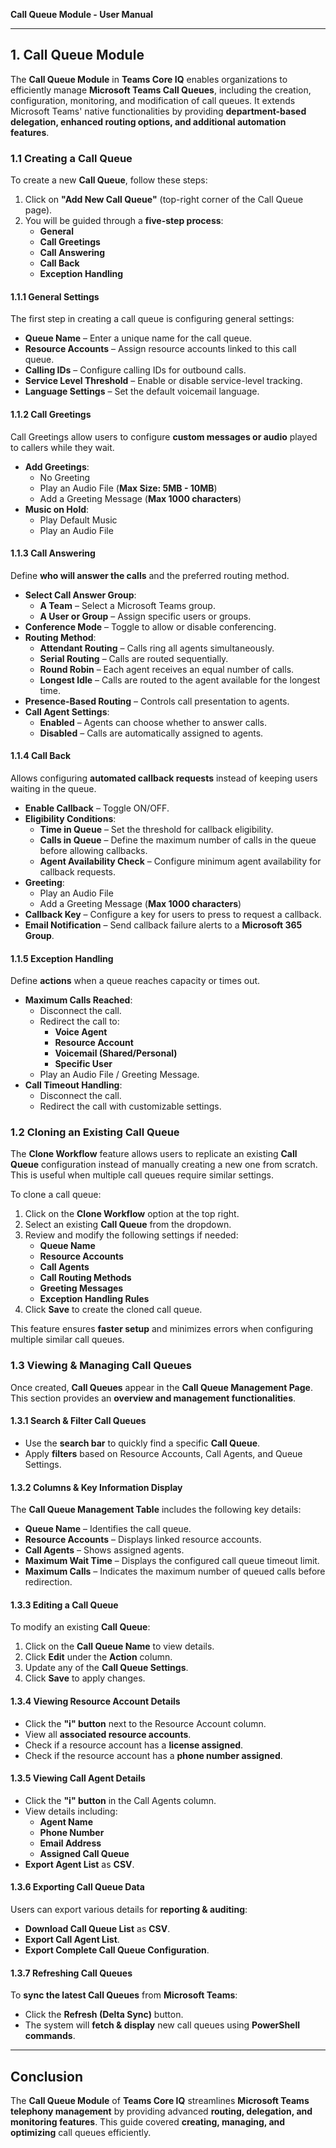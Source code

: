 **Call Queue Module - User Manual**

---

## **1. Call Queue Module**
The **Call Queue Module** in **Teams Core IQ** enables organizations to efficiently manage **Microsoft Teams Call Queues**, including the creation, configuration, monitoring, and modification of call queues. It extends Microsoft Teams' native functionalities by providing **department-based delegation, enhanced routing options, and additional automation features**.

### **1.1 Creating a Call Queue**
To create a new **Call Queue**, follow these steps:

1. Click on **"Add New Call Queue"** (top-right corner of the Call Queue page).
2. You will be guided through a **five-step process**:
   - **General**
   - **Call Greetings**
   - **Call Answering**
   - **Call Back**
   - **Exception Handling**

#### **1.1.1 General Settings**
The first step in creating a call queue is configuring general settings:
- **Queue Name** – Enter a unique name for the call queue.
- **Resource Accounts** – Assign resource accounts linked to this call queue.
- **Calling IDs** – Configure calling IDs for outbound calls.
- **Service Level Threshold** – Enable or disable service-level tracking.
- **Language Settings** – Set the default voicemail language.

#### **1.1.2 Call Greetings**
Call Greetings allow users to configure **custom messages or audio** played to callers while they wait.
- **Add Greetings**:
  - No Greeting
  - Play an Audio File (**Max Size: 5MB - 10MB**)
  - Add a Greeting Message (**Max 1000 characters**)
- **Music on Hold**:
  - Play Default Music
  - Play an Audio File

#### **1.1.3 Call Answering**
Define **who will answer the calls** and the preferred routing method.
- **Select Call Answer Group**:
  - **A Team** – Select a Microsoft Teams group.
  - **A User or Group** – Assign specific users or groups.
- **Conference Mode** – Toggle to allow or disable conferencing.
- **Routing Method**:
  - **Attendant Routing** – Calls ring all agents simultaneously.
  - **Serial Routing** – Calls are routed sequentially.
  - **Round Robin** – Each agent receives an equal number of calls.
  - **Longest Idle** – Calls are routed to the agent available for the longest time.
- **Presence-Based Routing** – Controls call presentation to agents.
- **Call Agent Settings**:
  - **Enabled** – Agents can choose whether to answer calls.
  - **Disabled** – Calls are automatically assigned to agents.

#### **1.1.4 Call Back**
Allows configuring **automated callback requests** instead of keeping users waiting in the queue.
- **Enable Callback** – Toggle ON/OFF.
- **Eligibility Conditions**:
  - **Time in Queue** – Set the threshold for callback eligibility.
  - **Calls in Queue** – Define the maximum number of calls in the queue before allowing callbacks.
  - **Agent Availability Check** – Configure minimum agent availability for callback requests.
- **Greeting**:
  - Play an Audio File
  - Add a Greeting Message (**Max 1000 characters**)
- **Callback Key** – Configure a key for users to press to request a callback.
- **Email Notification** – Send callback failure alerts to a **Microsoft 365 Group**.

#### **1.1.5 Exception Handling**
Define **actions** when a queue reaches capacity or times out.
- **Maximum Calls Reached**:
  - Disconnect the call.
  - Redirect the call to:
    - **Voice Agent**
    - **Resource Account**
    - **Voicemail (Shared/Personal)**
    - **Specific User**
  - Play an Audio File / Greeting Message.
- **Call Timeout Handling**:
  - Disconnect the call.
  - Redirect the call with customizable settings.

### **1.2 Cloning an Existing Call Queue**
The **Clone Workflow** feature allows users to replicate an existing **Call Queue** configuration instead of manually creating a new one from scratch. This is useful when multiple call queues require similar settings.

To clone a call queue:
1. Click on the **Clone Workflow** option at the top right.
2. Select an existing **Call Queue** from the dropdown.
3. Review and modify the following settings if needed:
   - **Queue Name**
   - **Resource Accounts**
   - **Call Agents**
   - **Call Routing Methods**
   - **Greeting Messages**
   - **Exception Handling Rules**
4. Click **Save** to create the cloned call queue.

This feature ensures **faster setup** and minimizes errors when configuring multiple similar call queues.

### **1.3 Viewing & Managing Call Queues**
Once created, **Call Queues** appear in the **Call Queue Management Page**. This section provides an **overview and management functionalities**.

#### **1.3.1 Search & Filter Call Queues**
- Use the **search bar** to quickly find a specific **Call Queue**.
- Apply **filters** based on Resource Accounts, Call Agents, and Queue Settings.

#### **1.3.2 Columns & Key Information Display**
The **Call Queue Management Table** includes the following key details:
- **Queue Name** – Identifies the call queue.
- **Resource Accounts** – Displays linked resource accounts.
- **Call Agents** – Shows assigned agents.
- **Maximum Wait Time** – Displays the configured call queue timeout limit.
- **Maximum Calls** – Indicates the maximum number of queued calls before redirection.

#### **1.3.3 Editing a Call Queue**
To modify an existing **Call Queue**:
1. Click on the **Call Queue Name** to view details.
2. Click **Edit** under the **Action** column.
3. Update any of the **Call Queue Settings**.
4. Click **Save** to apply changes.

#### **1.3.4 Viewing Resource Account Details**
- Click the **"i" button** next to the Resource Account column.
- View all **associated resource accounts**.
- Check if a resource account has a **license assigned**.
- Check if the resource account has a **phone number assigned**.

#### **1.3.5 Viewing Call Agent Details**
- Click the **"i" button** in the Call Agents column.
- View details including:
  - **Agent Name**
  - **Phone Number**
  - **Email Address**
  - **Assigned Call Queue**
- **Export Agent List** as **CSV**.

#### **1.3.6 Exporting Call Queue Data**
Users can export various details for **reporting & auditing**:
- **Download Call Queue List** as **CSV**.
- **Export Call Agent List**.
- **Export Complete Call Queue Configuration**.

#### **1.3.7 Refreshing Call Queues**
To **sync the latest Call Queues** from **Microsoft Teams**:
- Click the **Refresh (Delta Sync)** button.
- The system will **fetch & display** new call queues using **PowerShell commands**.

---

## **Conclusion**
The **Call Queue Module** of **Teams Core IQ** streamlines **Microsoft Teams telephony management** by providing advanced **routing, delegation, and monitoring features**. This guide covered **creating, managing, and optimizing** call queues efficiently.


